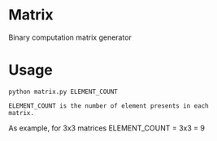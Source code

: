 # Matrix
Binary computation matrix generator

# Usage

<code>python matrix.py ELEMENT_COUNT</code>

<code>ELEMENT_COUNT is the number of element presents in each matrix.</code>

As example, for 3x3 matrices ELEMENT_COUNT = 3x3 = 9
